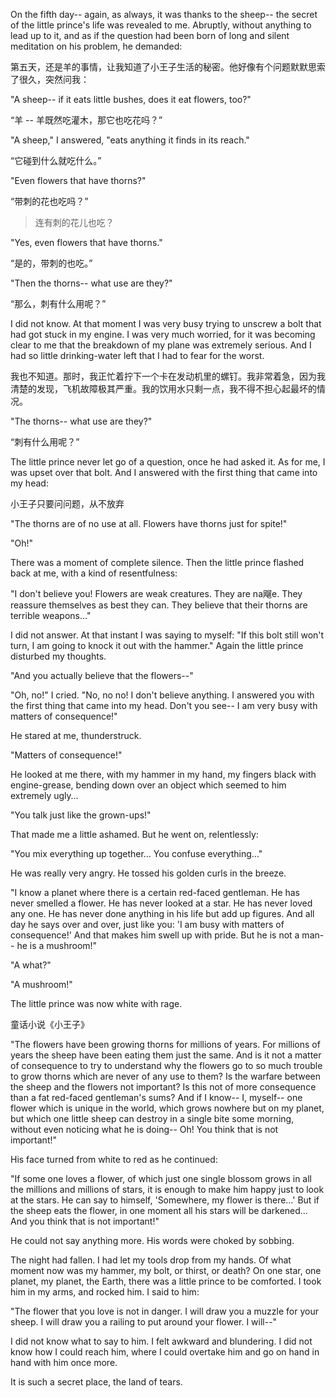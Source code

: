 On the fifth day-- again, as always, it was thanks to the sheep-- the secret of the little prince's life was revealed to me. Abruptly, without anything to lead up to it, and as if the question had been born of long and silent meditation on his problem, he demanded:

第五天，还是羊的事情，让我知道了小王子生活的秘密。他好像有个问题默默思索了很久，突然问我：

"A sheep-- if it eats little bushes, does it eat flowers, too?"

“羊 -- 羊既然吃灌木，那它也吃花吗？”

"A sheep," I answered, "eats anything it finds in its reach."

“它碰到什么就吃什么。”

"Even flowers that have thorns?"

“带刺的花也吃吗？”

> 连有刺的花儿也吃？

"Yes, even flowers that have thorns."

“是的，带刺的也吃。”

"Then the thorns-- what use are they?"

“那么，刺有什么用呢？”

I did not know. At that moment I was very busy trying to unscrew a bolt that had got stuck in my engine. I was very much worried, for it was becoming clear to me that the breakdown of my plane was extremely serious. And I had so little drinking-water left that I had to fear for the worst.

我也不知道。那时，我正忙着拧下一个卡在发动机里的螺钉。我非常着急，因为我清楚的发现，飞机故障极其严重。我的饮用水只剩一点，我不得不担心起最坏的情况。

"The thorns-- what use are they?"

“刺有什么用呢？”

The little prince never let go of a question, once he had asked it. As for me, I was upset over that bolt. And I answered with the first thing that came into my head:

小王子只要问问题，从不放弃

"The thorns are of no use at all. Flowers have thorns just for spite!"

"Oh!"

There was a moment of complete silence. Then the little prince flashed back at me, with a kind of resentfulness:

"I don't believe you! Flowers are weak creatures. They are na飗e. They reassure themselves as best they can. They believe that their thorns are terrible weapons…"

I did not answer. At that instant I was saying to myself: "If this bolt still won't turn, I am going to knock it out with the hammer." Again the little prince disturbed my thoughts.

"And you actually believe that the flowers--"

"Oh, no!" I cried. "No, no no! I don't believe anything. I answered you with the first thing that came into my head. Don't you see-- I am very busy with matters of consequence!"

He stared at me, thunderstruck.

"Matters of consequence!"

He looked at me there, with my hammer in my hand, my fingers black with engine-grease, bending down over an object which seemed to him extremely ugly…

"You talk just like the grown-ups!"

That made me a little ashamed. But he went on, relentlessly:

"You mix everything up together… You confuse everything…"

He was really very angry. He tossed his golden curls in the breeze.

"I know a planet where there is a certain red-faced gentleman. He has never smelled a flower. He has never looked at a star. He has never loved any one. He has never done anything in his life but add up figures. And all day he says over and over, just like you: 'I am busy with matters of consequence!' And that makes him swell up with pride. But he is not a man-- he is a mushroom!"

"A what?"

"A mushroom!"

The little prince was now white with rage.

童话小说《小王子》 

"The flowers have been growing thorns for millions of years. For millions of years the sheep have been eating them just the same. And is it not a matter of consequence to try to understand why the flowers go to so much trouble to grow thorns which are never of any use to them? Is the warfare between the sheep and the flowers not important? Is this not of more consequence than a fat red-faced gentleman's sums? And if I know-- I, myself-- one flower which is unique in the world, which grows nowhere but on my planet, but which one little sheep can destroy in a single bite some morning, without even noticing what he is doing-- Oh! You think that is not important!"

His face turned from white to red as he continued:

"If some one loves a flower, of which just one single blossom grows in all the millions and millions of stars, it is enough to make him happy just to look at the stars. He can say to himself, 'Somewhere, my flower is there…' But if the sheep eats the flower, in one moment all his stars will be darkened… And you think that is not important!"

He could not say anything more. His words were choked by sobbing.

The night had fallen. I had let my tools drop from my hands. Of what moment now was my hammer, my bolt, or thirst, or death? On one star, one planet, my planet, the Earth, there was a little prince to be comforted. I took him in my arms, and rocked him. I said to him:

"The flower that you love is not in danger. I will draw you a muzzle for your sheep. I will draw you a railing to put around your flower. I will--"

I did not know what to say to him. I felt awkward and blundering. I did not know how I could reach him, where I could overtake him and go on hand in hand with him once more.

It is such a secret place, the land of tears.
